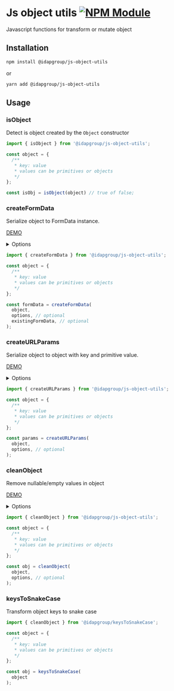 # Js object utils [![NPM Module](https://img.shields.io/npm/v/@idapgroup/js-object-utils.svg)](https://www.npmjs.com/package/@idapgroup/js-object-utils)

Javascript functions for transform or mutate object

## Installation

``` sh
npm install @idapgroup/js-object-utils
```
or

```sh
yarn add @idapgroup/js-object-utils
```

## Usage

### isObject

Detect is object created by the `Object` constructor

```js
import { isObject } from '@idapgroup/js-object-utils';

const object = {
  /**
   * key: value
   * values can be primitives or objects
   */
};

const isObj = isObject(object) // true of false;
```

### createFormData

Serialize object to FormData instance.

[DEMO](https://stackblitz.com/edit/typescript-br9t3k?file=index.ts)

<details>
  <summary>Options</summary>

  ```js
  const options = {
    /**
     * prefix for form data key
     * defaults empty string
     */
    keyPrefix: '',
  
    /**
     * prefix index for form data key
     * defaults to null
     */
    index: null,
  
    /**
     * callback fn for convert true or false
     * defaults true or false to '1' or '0' respectively
     */
    booleanMapper: (val: boolean) => (val ? '1' : '0'),
  
    /**
     * allow empty string or array
     * defaults to false
     */
    allowEmptyValues: false,
    
    /**
     * allow nullable values, ignore if emptyValues not allow 
     * defaults to false
     */
    allowNullableValues: false,
  };
  ```
</details>

```js
import { createFormData } from '@idapgroup/js-object-utils';

const object = {
  /**
   * key: value
   * values can be primitives or objects
   */
};

const formData = createFormData(
  object,
  options, // optional
  existingFormData, // optional
);
```

### createURLParams

Serialize object to object with key and primitive value.

[DEMO](https://stackblitz.com/edit/typescript-1tpwga?file=index.ts)

<details>
  <summary>Options</summary>

  ```js
  const options = {
    /**
     * prefix for form data key
     * defaults empty string
     */
    keyPrefix: '',
  
    /**
     * prefix index for form data key
     * defaults to null
     */
    index: null,
  
    /**
     * callback fn for convert true or false
     * defaults true or false to '1' or '0' respectively
     */
    booleanMapper: (val: boolean) => (val ? '1' : '0'),
  };
  ```

</details>

```js
import { createURLParams } from '@idapgroup/js-object-utils';

const object = {
  /**
   * key: value
   * values can be primitives or objects
   */
};

const params = createURLParams(
  object,
  options, // optional
);
```


### cleanObject

Remove nullable/empty values in object

[DEMO](https://stackblitz.com/edit/typescript-hidjfj?file=index.html)

<details>
  <summary>Options</summary>

  ```js
  const options = {
    /**
     * remove empty string, object, array in object
     * defaults false
     */
    removeEmptyValues: false,
  };
  ```
</details>

```js
import { cleanObject } from '@idapgroup/js-object-utils';

const object = {
  /**
   * key: value
   * values can be primitives or objects
   */
};

const obj = cleanObject(
  object, 
  options, // optional
);
```

### keysToSnakeCase

Transform object keys to snake case

```js
import { cleanObject } from '@idapgroup/keysToSnakeCase';

const object = {
  /**
   * key: value
   * values can be primitives or objects
   */
};

const obj = keysToSnakeCase(
  object
);
```
